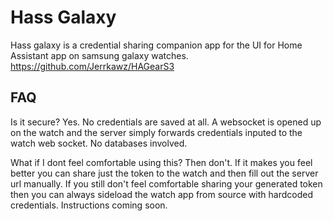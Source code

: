 # Hass Galaxy
Hass galaxy is a credential sharing companion app for the UI for Home Assistant app on samsung galaxy watches. https://github.com/Jerrkawz/HAGearS3

## FAQ
Is it secure?
Yes. No credentials are saved at all. A websocket is opened up on the watch and the server simply forwards credentials inputed to the watch web socket. No databases involved.

What if I dont feel comfortable using this?
Then don't. If it makes you feel better you can share just the token to the watch and then fill out the server url manually. If you still don't feel comfortable sharing your generated token then you can always sideload the watch app from source with hardcoded credentials. Instructions coming soon.

